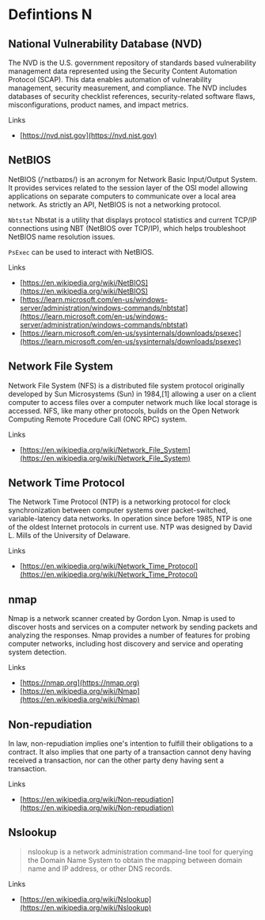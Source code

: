 # Defintions N

## National Vulnerability Database (NVD)
The NVD is the U.S. government repository of standards based vulnerability management data represented using the Security Content Automation Protocol (SCAP).
This data enables automation of vulnerability management, security measurement, and compliance.
The NVD includes databases of security checklist references, security-related software flaws, misconfigurations, product names, and impact metrics.

Links
- [https://nvd.nist.gov](https://nvd.nist.gov)

## NetBIOS
NetBIOS (/ˈnɛtbaɪɒs/) is an acronym for Network Basic Input/Output System.
It provides services related to the session layer of the OSI model allowing applications on separate computers to communicate over a local area network.
As strictly an API, NetBIOS is not a networking protocol.

`Nbtstat`
Nbstat is a utility that displays protocol statistics and current TCP/IP connections using NBT (NetBIOS over TCP/IP), which helps troubleshoot NetBIOS name resolution issues.

`PsExec` can be used to interact with NetBIOS.

Links
- [https://en.wikipedia.org/wiki/NetBIOS](https://en.wikipedia.org/wiki/NetBIOS)
- [https://learn.microsoft.com/en-us/windows-server/administration/windows-commands/nbtstat](https://learn.microsoft.com/en-us/windows-server/administration/windows-commands/nbtstat)
- [https://learn.microsoft.com/en-us/sysinternals/downloads/psexec](https://learn.microsoft.com/en-us/sysinternals/downloads/psexec)

## Network File System
Network File System (NFS) is a distributed file system protocol originally developed by Sun Microsystems (Sun) in 1984,[1] allowing a user on a client computer to access files over a computer network much like local storage is accessed. NFS, like many other protocols, builds on the Open Network Computing Remote Procedure Call (ONC RPC) system.

Links
- [https://en.wikipedia.org/wiki/Network_File_System](https://en.wikipedia.org/wiki/Network_File_System)

## Network Time Protocol
The Network Time Protocol (NTP) is a networking protocol for clock synchronization between computer systems over packet-switched, variable-latency data networks. In operation since before 1985, NTP is one of the oldest Internet protocols in current use. NTP was designed by David L. Mills of the University of Delaware.

Links
- [https://en.wikipedia.org/wiki/Network_Time_Protocol](https://en.wikipedia.org/wiki/Network_Time_Protocol)

## nmap
Nmap is a network scanner created by Gordon Lyon.
Nmap is used to discover hosts and services on a computer network by sending packets and analyzing the responses.
Nmap provides a number of features for probing computer networks, including host discovery and service and operating system detection.

Links
- [https://nmap.org](https://nmap.org)
- [https://en.wikipedia.org/wiki/Nmap](https://en.wikipedia.org/wiki/Nmap)

## Non-repudiation
In law, non-repudiation implies one's intention to fulfill their obligations to a contract.
It also implies that one party of a transaction cannot deny having received a transaction, nor can the other party deny having sent a transaction.

Links
- [https://en.wikipedia.org/wiki/Non-repudiation](https://en.wikipedia.org/wiki/Non-repudiation)

## Nslookup
> nslookup is a network administration command-line tool for querying the Domain Name System to obtain the mapping between domain name and IP address, or other DNS records.

Links
- [https://en.wikipedia.org/wiki/Nslookup](https://en.wikipedia.org/wiki/Nslookup)
